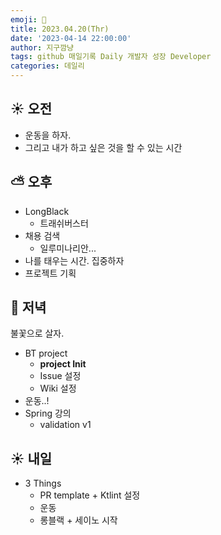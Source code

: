 ```yaml
---
emoji: 🌱
title: 2023.04.20(Thr)
date: '2023-04-14 22:00:00'
author: 지구깜냥
tags: github 매일기록 Daily 개발자 성장 Developer
categories: 데일리
---
```

[//]: # (## 💻 개발)

## ☀️ 오전
- 운동을 하자.
- 그리고 내가 하고 싶은 것을 할 수 있는 시간

## ⛅️ 오후
- LongBlack
  - 트래쉬버스터
- 채용 검색
  - 일루미나리안...
- 나를 태우는 시간. 집중하자
- 프로젝트 기획

## 🌙 저녁
불꽃으로 살자.
- BT project
  - **project Init**
  - Issue 설정
  - Wiki 설정
- 운동..!
- Spring 강의
  - validation v1

## ☀️ 내일
- 3 Things
  - PR template + Ktlint 설정
  - 운동
  - 롱블랙 + 세이노 시작